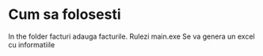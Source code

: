 # Cum sa folosesti

In the folder facturi adauga facturile.
Rulezi main.exe
Se va genera un excel cu informatiile

